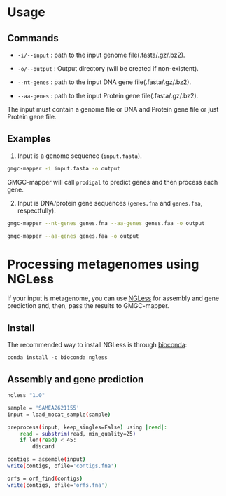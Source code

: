 # Usage

## Commands

* `-i/--input` : path to the input genome file(.fasta/.gz/.bz2).

* `-o/--output` : Output directory (will be created if non-existent).

* `--nt-genes` : path to the input DNA gene file(.fasta/.gz/.bz2).

* `--aa-genes` : path to the input Protein gene file(.fasta/.gz/.bz2).

The input must contain a genome file or DNA and Protein gene file or just Protein gene file.

## Examples

1. Input is a genome sequence (`input.fasta`).

```bash
gmgc-mapper -i input.fasta -o output
```

GMGC-mapper will call `prodigal` to predict genes and then process each gene.

2. Input is DNA/protein gene sequences (`genes.fna` and `genes.faa`,
   respectfully).

```bash
gmgc-mapper --nt-genes genes.fna --aa-genes genes.faa -o output
```
```bash
gmgc-mapper --aa-genes genes.faa -o output
```
# Processing metagenomes using NGLess

If your input is metagenome, you can use
[NGLess](https://github.com/ngless-toolkit/ngless) for assembly and gene
prediction and, then, pass the results to GMGC-mapper.


## Install

The recommended way to install NGLess is through [bioconda](https://bioconda.github.io/):

```
conda install -c bioconda ngless 
```

## Assembly and gene prediction

```bash
ngless "1.0"

sample = 'SAMEA2621155'
input = load_mocat_sample(sample)

preprocess(input, keep_singles=False) using |read|:
    read = substrim(read, min_quality=25)
    if len(read) < 45:
        discard

contigs = assemble(input)
write(contigs, ofile='contigs.fna')

orfs = orf_find(contigs)
write(contigs, ofile='orfs.fna')
```

